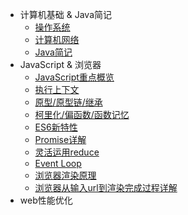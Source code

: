 - 计算机基础 & Java简记
  - [操作系统](a-1-操作系统.md)
  - [计算机网络](a-2-计算机网络.md)
  - [Java简记](a-3-Java简记.md)
- JavaScript & 浏览器
  - [JavaScript重点概览](c-1-JS重点概览.md)
  - [执行上下文](c-1-执行上下文.md)
  - [原型/原型链/继承](c-2-原型-原型链-继承.md)
  - [柯里化/偏函数/函数记忆](c-4-柯里化-偏函数-函数记忆.md)
  - [ES6新特性](c-5-ES6新特性.md)
  - [Promise详解](c-6-Promise详解.md)
  - [灵活运用reduce](c-7-灵活运用reduce.md)
  - [Event Loop](c-4-EventLoop.md)
  - [浏览器渲染原理](c-2-浏览器渲染原理.md)
  - [浏览器从输入url到渲染完成过程详解](c-4-浏览器从输入url到渲染完成过程详解.md)
- web性能优化